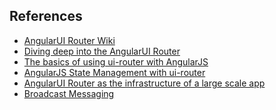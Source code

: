 ##  References

* [AngularUI Router Wiki](https://github.com/angular-ui/ui-router/wiki)
* [Diving deep into the AngularUI Router](http://www.ng-newsletter.com/posts/angular-ui-router.html)
* [The basics of using ui-router with AngularJS](http://joelhooks.com/blog/2013/07/22/the-basics-of-using-ui-router-with-angularjs/)
* [AngularJS State Management with ui-router](http://txt.fliglio.com/2013/05/angularjs-state-management-with-ui-router/)
* [AngularUI Router as the infrastructure of a large scale app
](http://lgorithms.blogspot.com/2013/07/angularui-router-as-infrastructure-of.html)
* [Broadcast Messaging](https://github.com/jondejong/angular-controller-messaging)
